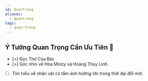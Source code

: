 ```yaml
---
id: QuanTrong
aliases:
  - quantrong
tags:
  - quan-trong
---
```


## Ý Tưởng Quan Trọng Cần Ưu Tiên 🔴

- [>] Đọc Thơ Của Bác
- [>] Góc nhìn về Hòa Minzy và Hoàng Thùy Linh.
- [ ] Tìm hiểu về nhân vật có tầm ảnh hưởng lớn trong thời đại đổi mới. 
